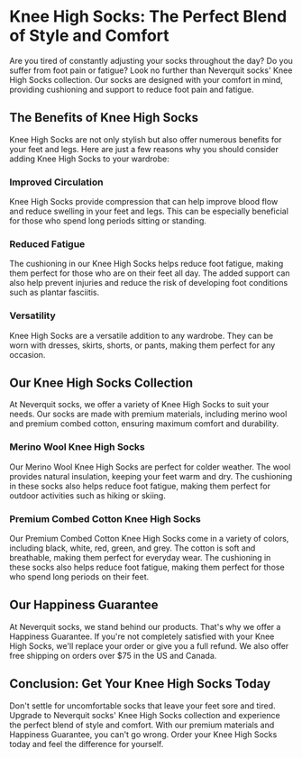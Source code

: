 # Knee High Socks: The Perfect Blend of Style and Comfort

Are you tired of constantly adjusting your socks throughout the day? Do you suffer from foot pain or fatigue? Look no further than Neverquit socks' Knee High Socks collection. Our socks are designed with your comfort in mind, providing cushioning and support to reduce foot pain and fatigue.

## The Benefits of Knee High Socks

Knee High Socks are not only stylish but also offer numerous benefits for your feet and legs. Here are just a few reasons why you should consider adding Knee High Socks to your wardrobe:

### Improved Circulation

Knee High Socks provide compression that can help improve blood flow and reduce swelling in your feet and legs. This can be especially beneficial for those who spend long periods sitting or standing.

### Reduced Fatigue

The cushioning in our Knee High Socks helps reduce foot fatigue, making them perfect for those who are on their feet all day. The added support can also help prevent injuries and reduce the risk of developing foot conditions such as plantar fasciitis.

### Versatility

Knee High Socks are a versatile addition to any wardrobe. They can be worn with dresses, skirts, shorts, or pants, making them perfect for any occasion.

## Our Knee High Socks Collection

At Neverquit socks, we offer a variety of Knee High Socks to suit your needs. Our socks are made with premium materials, including merino wool and premium combed cotton, ensuring maximum comfort and durability.

### Merino Wool Knee High Socks

Our Merino Wool Knee High Socks are perfect for colder weather. The wool provides natural insulation, keeping your feet warm and dry. The cushioning in these socks also helps reduce foot fatigue, making them perfect for outdoor activities such as hiking or skiing.

### Premium Combed Cotton Knee High Socks

Our Premium Combed Cotton Knee High Socks come in a variety of colors, including black, white, red, green, and grey. The cotton is soft and breathable, making them perfect for everyday wear. The cushioning in these socks also helps reduce foot fatigue, making them perfect for those who spend long periods on their feet.

## Our Happiness Guarantee

At Neverquit socks, we stand behind our products. That's why we offer a Happiness Guarantee. If you're not completely satisfied with your Knee High Socks, we'll replace your order or give you a full refund. We also offer free shipping on orders over $75 in the US and Canada.

## Conclusion: Get Your Knee High Socks Today

Don't settle for uncomfortable socks that leave your feet sore and tired. Upgrade to Neverquit socks' Knee High Socks collection and experience the perfect blend of style and comfort. With our premium materials and Happiness Guarantee, you can't go wrong. Order your Knee High Socks today and feel the difference for yourself.